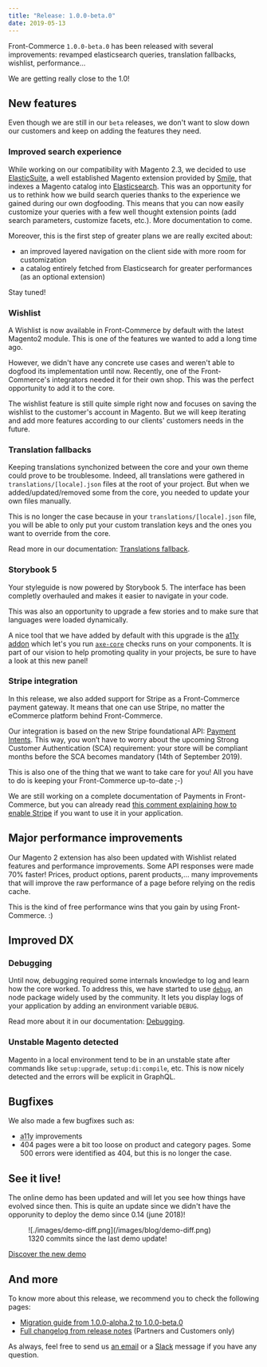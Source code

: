 ```yaml
---
title: "Release: 1.0.0-beta.0"
date: 2019-05-13
---
```


Front-Commerce `1.0.0-beta.0` has been released with several improvements: revamped elasticsearch queries, translation fallbacks, wishlist, performance…

We are getting really close to the 1.0!

<!-- more -->

## New features

Even though we are still in our `beta` releases, we don't want to slow down our customers and keep on adding the features they need.

### Improved search experience

While working on our compatibility with Magento 2.3, we decided to use [ElasticSuite](https://elasticsuite.io/), a well established Magento extension provided by [Smile](https://www.smile.eu/), that indexes a Magento catalog into [Elasticsearch](https://www.elastic.co/products/elasticsearch). This was an opportunity for us to rethink how we build search queries thanks to the experience we gained during our own dogfooding. This means that you can now easily customize your queries with a few well thought extension points (add search parameters, customize facets, etc.). More documentation to come.

Moreover, this is the first step of greater plans we are really excited about:

* an improved layered navigation on the client side with more room for customization
* a catalog entirely fetched from Elasticsearch for greater performances (as an optional extension)

Stay tuned!

### Wishlist

A Wishlist is now available in Front-Commerce by default with the latest Magento2 module. This is one of the features we wanted to add a long time ago.

However, we didn't have any concrete use cases and weren't able to dogfood its implementation until now. Recently, one of the Front-Commerce's integrators needed it for their own shop. This was the perfect opportunity to add it to the core.

The wishlist feature is still quite simple right now and focuses on saving the wishlist to the customer's account in Magento. But we will keep iterating and add more features according to our clients' customers needs in the future.

### Translation fallbacks

Keeping translations synchonized between the core and your own theme could prove to be troublesome. Indeed, all translations were gathered in `translations/[locale].json` files at the root of your project. But when we added/updated/removed some from the core, you needed to update your own files manually.

This is no longer the case because in your `translations/[locale].json` file, you will be able to only put your custom translation keys and the ones you want to override from the core.

Read more in our documentation: [Translations fallback](https://developers.front-commerce.com/docs/advanced/theme/translations.html#Translations-fallback).

### Storybook 5

Your styleguide is now powered by Storybook 5. The interface has been completly overhauled and makes it easier to navigate in your code.

This was also an opportunity to upgrade a few stories and to make sure that languages were loaded dynamically.

A nice tool that we have added by default with this upgrade is the [a11y addon](https://github.com/storybooks/storybook/tree/master/addons/a11y) which let's you run [`axe-core`](https://www.npmjs.com/package/axe-core) checks runs on your components. It is part of our vision to help promoting quality in your projects, be sure to have a look at this new panel!

### Stripe integration

In this release, we also added support for Stripe as a Front-Commerce payment gateway.
It means that one can use Stripe, no matter the eCommerce platform behind Front-Commerce.

Our integration is based on the new Stripe foundational API: [Payment Intents](https://stripe.com/docs/payments/payment-intents).
This way, you won’t have to worry about the upcoming Strong Customer Authentication (SCA) requirement: your store will be compliant months before the SCA becomes mandatory (14th of September 2019).

This is also one of the thing that we want to take care for you! All you have to do is keeping your Front-Commerce up-to-date ;-)

We are still working on a complete documentation of Payments in Front-Commerce, but you can already read [this comment explaining how to enable Stripe](https://github.com/front-commerce/developers.front-commerce.com/issues/47#issuecomment-476633486) if you want to use it in your application.

## Major performance improvements

Our Magento 2 extension has also been updated with Wishlist related features and performance improvements.
Some API responses were made 70% faster! Prices, product options, parent products,… many improvements that will improve the raw performance of a page before relying on the redis cache.

This is the kind of free performance wins that you gain by using Front-Commerce. :)

## Improved DX

### Debugging

Until now, debugging required some internals knowledge to log and learn how the core worked. To address this, we have started to use [`debug`](https://www.npmjs.com/package/debug), an node package widely used by the community. It lets you display logs of your application by adding an environment variable `DEBUG`.

Read more about it in our documentation: [Debugging](https://developers.front-commerce.com/docs/reference/environment-variables.html#Debugging).

### Unstable Magento detected

Magento in a local environment tend to be in an unstable state after commands like `setup:upgrade`, `setup:di:compile`, etc. This is now nicely detected and the errors will be explicit in GraphQL.

## Bugfixes

We also made a few bugfixes such as:

* <abbr title="accessibility">a11y</abbr> improvements
* 404 pages were a bit too loose on product and category pages. Some 500 errors were identified as 404, but this is no longer the case.

## See it live!

The online demo has been updated and will let you see how things have evolved since then. This is quite an update since we didn't have the opporunity to deploy the demo since 0.14 (june 2018)!

<figure>
![./images/demo-diff.png](/images/blog/demo-diff.png)
<figcaption>1320 commits since the last demo update!</figcaption>
</figure>

<a class="link primary button" href="https://demo.front-commerce.com">Discover the new demo</a>

## And more

To know more about this release, we recommend you to check the following pages:
- [Migration guide from 1.0.0-alpha.2 to 1.0.0-beta.0](/docs/appendices/migration-guides.html#1-0-0-alpha-2-gt-1-0-0-beta-0)
- [Full changelog from release notes](https://gitlab.com/front-commerce/front-commerce/releases) (Partners and Customers only)

As always, feel free to send us [an email](mailto:contact@front-commerce.com) or a [Slack](https://join.slack.com/t/front-commerce/shared_invite/enQtMzI2OTEyMDYzOTkxLWY0Y2JjYmRmNGQ2MWM1NzQyMjQwNzlmYzJmYzgzNTIwYzQ3MDVkMWZiYmYwNWFhODhmYWM5OTI4YjdiZDJkY2Q) message if you have any question.
